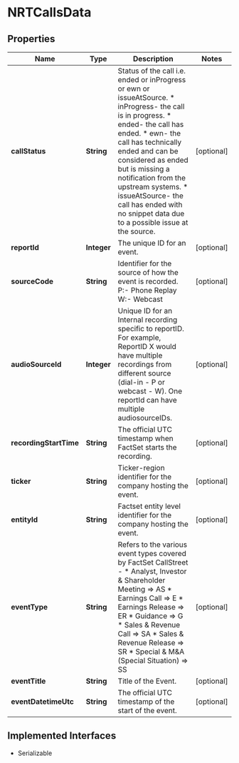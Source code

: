 

# NRTCallsData


## Properties

Name | Type | Description | Notes
------------ | ------------- | ------------- | -------------
**callStatus** | **String** | Status of the call i.e. ended or inProgress or ewn or issueAtSource.  * inProgress- the call is in progress. * ended- the call has ended. * ewn- the call has technically ended and can be considered as ended but is missing a notification from the upstream systems. * issueAtSource- the call has ended with no snippet data due to a possible issue at the source. |  [optional]
**reportId** | **Integer** | The unique ID for an event. |  [optional]
**sourceCode** | **String** | Identifier for the source of how the event is recorded. P:- Phone Replay W:- Webcast |  [optional]
**audioSourceId** | **Integer** | Unique ID for an Internal recording specific to reportID. For example, ReportID X would have multiple recordings from different source (dial-in - P or webcast - W). One reportId can have multiple audiosourceIDs. |  [optional]
**recordingStartTime** | **String** | The official UTC timestamp when FactSet starts the recording. |  [optional]
**ticker** | **String** | Ticker-region identifier for the company hosting the event. |  [optional]
**entityId** | **String** | Factset entity level identifier for the company hosting the event. |  [optional]
**eventType** | **String** | Refers to the various event types covered by FactSet CallStreet - * Analyst, Investor &amp; Shareholder Meeting &#x3D;&gt; AS * Earnings Call &#x3D;&gt; E * Earnings Release &#x3D;&gt; ER * Guidance &#x3D;&gt; G * Sales &amp; Revenue Call &#x3D;&gt; SA * Sales &amp; Revenue Release &#x3D;&gt; SR * Special &amp; M&amp;A (Special Situation) &#x3D;&gt; SS |  [optional]
**eventTitle** | **String** | Title of the Event. |  [optional]
**eventDatetimeUtc** | **String** | The official UTC timestamp of the start of the event. |  [optional]


## Implemented Interfaces

* Serializable


